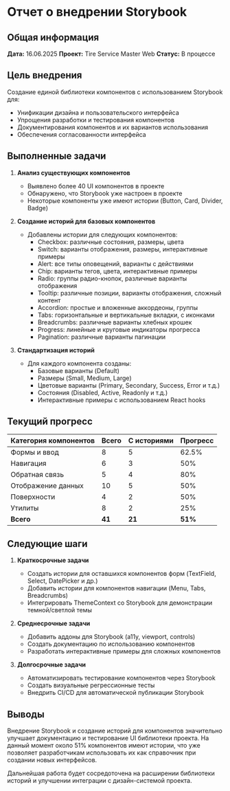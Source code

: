 # Отчет о внедрении Storybook

## Общая информация

**Дата:** 16.06.2025
**Проект:** Tire Service Master Web
**Статус:** В процессе

## Цель внедрения

Создание единой библиотеки компонентов с использованием Storybook для:
- Унификации дизайна и пользовательского интерфейса
- Упрощения разработки и тестирования компонентов
- Документирования компонентов и их вариантов использования
- Обеспечения согласованности интерфейса

## Выполненные задачи

1. **Анализ существующих компонентов**
   - Выявлено более 40 UI компонентов в проекте
   - Обнаружено, что Storybook уже настроен в проекте
   - Некоторые компоненты уже имеют истории (Button, Card, Divider, Badge)

2. **Создание историй для базовых компонентов**
   - Добавлены истории для следующих компонентов:
     - Checkbox: различные состояния, размеры, цвета
     - Switch: варианты отображения, размеры, интерактивные примеры
     - Alert: все типы оповещений, варианты с действиями
     - Chip: варианты тегов, цвета, интерактивные примеры
     - Radio: группы радио-кнопок, различные варианты отображения
     - Tooltip: различные позиции, варианты отображения, сложный контент
     - Accordion: простые и вложенные аккордеоны, группы
     - Tabs: горизонтальные и вертикальные вкладки, с иконками
     - Breadcrumbs: различные варианты хлебных крошек
     - Progress: линейные и круговые индикаторы прогресса
     - Pagination: различные варианты пагинации

3. **Стандартизация историй**
   - Для каждого компонента созданы:
     - Базовые варианты (Default)
     - Размеры (Small, Medium, Large)
     - Цветовые варианты (Primary, Secondary, Success, Error и т.д.)
     - Состояния (Disabled, Active, Readonly и т.д.)
     - Интерактивные примеры с использованием React hooks

## Текущий прогресс

| Категория компонентов | Всего | С историями | Прогресс |
|-----------------------|-------|-------------|----------|
| Формы и ввод          | 8     | 5           | 62.5%    |
| Навигация             | 6     | 3           | 50%      |
| Обратная связь        | 5     | 4           | 80%      |
| Отображение данных    | 10    | 5           | 50%      |
| Поверхности           | 4     | 2           | 50%      |
| Утилиты               | 8     | 2           | 25%      |
| **Всего**             | **41**| **21**      | **51%**  |

## Следующие шаги

1. **Краткосрочные задачи**
   - Создать истории для оставшихся компонентов форм (TextField, Select, DatePicker и др.)
   - Добавить истории для компонентов навигации (Menu, Tabs, Breadcrumbs)
   - Интегрировать ThemeContext со Storybook для демонстрации темной/светлой темы

2. **Среднесрочные задачи**
   - Добавить аддоны для Storybook (a11y, viewport, controls)
   - Создать документацию по использованию компонентов
   - Разработать интерактивные примеры для сложных компонентов

3. **Долгосрочные задачи**
   - Автоматизировать тестирование компонентов через Storybook
   - Создать визуальные регрессионные тесты
   - Внедрить CI/CD для автоматической публикации Storybook

## Выводы

Внедрение Storybook и создание историй для компонентов значительно улучшает документацию и тестирование UI библиотеки проекта. На данный момент около 51% компонентов имеют истории, что уже позволяет разработчикам использовать их как справочник при создании новых интерфейсов.

Дальнейшая работа будет сосредоточена на расширении библиотеки историй и улучшении интеграции с дизайн-системой проекта. 